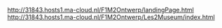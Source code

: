 http://31843.hosts1.ma-cloud.nl/F1M2Ontwerp/landingPage.html
http://31843.hosts1.ma-cloud.nl/F1M2Ontwerp/Les2Museum/index.html